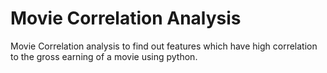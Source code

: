 # Movie Correlation Analysis

Movie Correlation analysis to find out features which have high correlation to the gross earning of a movie using python.
